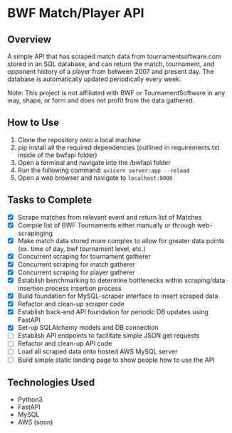 # BWF Match/Player API

## Overview
A simple API that has scraped match data from tournamentsoftware.com stored in an SQL database, and can return the match, tournament, and opponent history of a player from between 2007 and present day. The database is automatically updated periodically every week.

Note: This project is not affiliated with BWF or TournamentSoftware in any way, shape, or form and does not profit from the data gathered.

## How to Use
1. Clone the repository onto a local machine
2. pip install all the required dependencies (outlined in requirements.txt inside of the bwfapi folder)
3. Open a terminal and navigate into the /bwfapi folder
4. Run the following command:  ```uvicorn server:app --reload```
5. Open a web browser and navigate to ```localhost:8000```

## Tasks to Complete
- [x] Scrape matches from relevant event and return list of Matches
- [x] Compile list of BWF Tournaments either manually or through web-scrapinging
- [x] Make match data stored more complex to allow for greater data points (ex. time of day, bwf tournament level, etc.)
- [x] Concurrent scraping for tournament gatherer
- [x] Concurrent scraping for match gatherer
- [x] Concurrent scraping for player gatherer
- [x] Establish benchmarking to determine bottlenecks within scraping/data insertion process insertion process
- [x] Build foundation for MySQL-scraper interface to insert scraped data
- [X] Refactor and clean-up scraper code
- [x] Establish back-end API foundation for periodic DB updates using FastAPI
- [X] Set-up SQLAlchemy models and DB connection
- [ ] Establish API endpoints to facilitate simple JSON get requests
- [ ] Refactor and clean-up API code
- [ ] Load all scraped data onto hosted AWS MySQL server
- [ ] Build simple static landing page to show people how to use the API

## Technologies Used
* Python3
* FastAPI
* MySQL 
* AWS (soon)